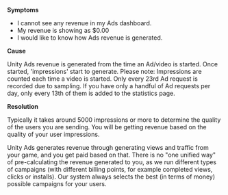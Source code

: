 

**Symptoms**


- I cannot see any revenue in my Ads dashboard.
- My revenue is showing as \$0.00
- I would like to know how Ads revenue is generated.



**Cause**



Unity Ads revenue is generated from the time an Ad/video is started. Once started, 'impressions' start to generate. Please note: Impressions are counted each time a video is started. Only every 23rd Ad request is recorded due to sampling. If you have only a handful of Ad requests per day, only every 13th of them is added to the statistics page.



**Resolution**



Typically it takes around 5000 impressions or more to determine the quality of the users you are sending. You will be getting revenue based on the quality of your user impressions.



Unity Ads generates revenue through generating views and traffic from your game, and you get paid based on that. There is no "one unified way" of pre-calculating the revenue generated to you, as we run different types of campaigns (with different billing points, for example completed views, clicks or installs). Our system always selects the best (in terms of money) possible campaigns for your users.





